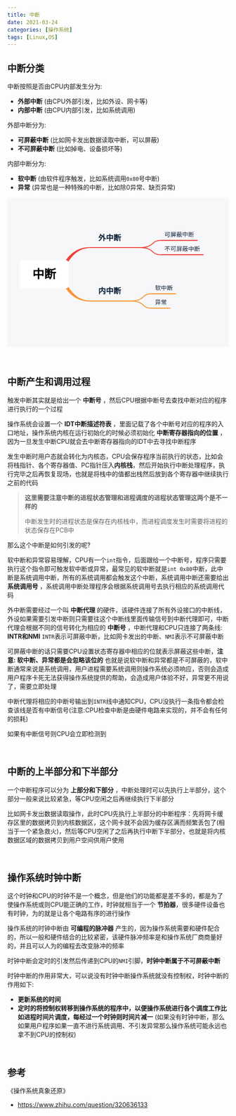 ```yaml
---
title: 中断
date: 2021-03-24
categories: [操作系统]
tags: [Linux,OS]  
---
```


## 中断分类

中断按照是否由CPU内部发生分为:

- **外部中断** (由CPU外部引发，比如外设、网卡等)
- **内部中断** (由CPU内部引发，比如系统调用)

外部中断分为:

- **可屏蔽中断** (比如网卡发出数据读取中断，可以屏蔽)
- **不可屏蔽中断** (比如掉电、设备损坏等)

内部中断分为:

- **软中断** (由软件程序触发，比如系统调用`0x80`号中断)
- **异常** (异常也是一种特殊的中断，比如除0异常、缺页异常)

![](https://raw.githubusercontent.com/biningo/cdn/master/img1/interrupt.png)

​    

## 中断产生和调用过程

触发中断其实就是给出一个 **中断号** ，然后CPU根据中断号去查找中断对应的程序进行执行的一个过程

操作系统会设置一个 **IDT中断描述符表** ，里面记载了各个中断号对应的程序的入口地址，操作系统内核在运行初始化的时候必须初始化 **中断寄存器指向的位置** ，因为一旦发生中断CPU就会去中断寄存器指向的IDT中去寻找中断程序

发生中断时用户态就会转化为内核态，CPU会保存程序当前执行的状态，比如会将栈指针、各个寄存器值、PC指针压入**内核栈**，然后开始执行中断处理程序，执行完毕之后再恢复现场，也就是将栈中的值都出栈然后放到各个寄存器中继续执行之前的代码

> **这里需要注意中断的进程状态管理和进程调度的进程状态管理这两个是不一样的**
>
> 中断发生时的进程状态是保存在内核栈中，而进程调度发生时需要将进程的状态保存在PCB中

那么这个中断是如何引发的呢?

软中断和异常容易理解，CPU有一个`int`指令，后面跟给一个中断号，程序只需要执行这个指令即可触发软中断或异常，最常见的软中断就是`int 0x80`中断，此中断是系统调用中断，所有的系统调用都会触发这个中断，系统调用中断还需要给出 **系统调用号** ，系统调用中断处理程序会根据系统调用号去执行相应的系统调用代码

外中断需要经过一个叫 **中断代理** 的硬件，该硬件连接了所有外设接口的中断线，外设如果需要引发中断则只需要往这个中断线里面传输信号到中断代理即可，中断代理会根据不同的信号转化为相应的 **中断号** ，中断代理和CPU只连接了两条线: **INTR和NMI**  `INTR`表示可屏蔽中断，比如网卡发出的中断、`NMI`表示不可屏蔽中断

可屏蔽中断的话只需要CPU设置状态寄存器中相应的位就表示屏蔽这些中断，**注意: 软中断、异常都是会忽略该位的**  也就是说软中断和异常都是不可屏蔽的，软中断通常来说是系统调用，用户进程需要系统调用则操作系统必须响应，否则会造成用户程序卡死无法获得操作系统提供的帮助，会造成用户体验不好，异常更不用说了，需要立即处理

中断代理将相应的中断号输出到`INTR`线中通知CPU，CPU没执行一条指令都会检查该线是否有中断信号(注意:CPU检查中断是由硬件电路来实现的，并不会有任何的损耗)

如果有中断信号则CPU会立即检测到

​     

## 中断的上半部分和下半部分

一个中断程序可以分为 **上部分和下部分** ，中断处理时可以先执行上半部分，这个部分一般来说比较紧急，等CPU空闲之后再继续执行下半部分

比如网卡发出数据读取操作，此时CPU先执行上半部分的中断程序：先将网卡缓存区里的数据拷贝到内核数据区，这个网卡就不会因为缓存区满而频繁丢包了(相当于一个紧急救火)，然后等CPU空闲了之后再执行中断下半部分，也就是将内核数据区域的数据拷贝到用户空间供用户使用

​    

## 操作系统时钟中断

这个时钟和CPU的时钟不是一个概念，但是他们的功能都是差不多的，都是为了使操作系统或则CPU能正确的工作，时钟就相当于一个 **节拍器**，很多硬件设备也有时钟，为的就是让各个电路有序的进行操作

操作系统的时钟中断由 **可编程的脉冲器** 产生的，因为操作系统需要和硬件配合的，所以一般和硬件结合的比较紧密，该硬件脉冲频率是和操作系统厂商商量好的，并且可以人为的编程去改变脉冲的频率

时钟中断会定时的引发然后传递到CPU的`NMI`引脚，**时钟中断属于不可屏蔽中断**

时钟中断的作用非常大，可以说没有时钟中断操作系统就没有控制权，时钟中断的作用如下:

- **更新系统的时间**
- **定时的将控制权转移到操作系统的程序中，以便操作系统进行各个调度工作比如进程时间片调度，每经过一个时钟则时间片减一** (如果没有时钟中断，那么如果用户程序如果一直不进行系统调用、不引发异常那么操作系统可能永远也拿不到CPU的控制权)

​    

## 参考

《操作系统真象还原》

- https://www.zhihu.com/question/320636133



 